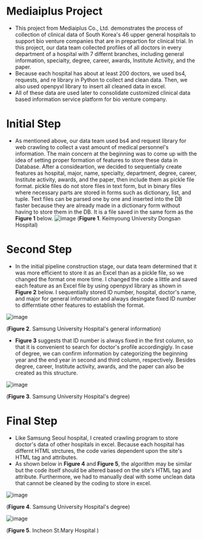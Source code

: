 # Mediaiplus Project
* This project from Mediaiplus Co., Ltd. demonstrates the process of collection of clinical data of South Korea's 46 upper general hospitals to support bio venture companies that are in prepartion for clinical trial. In this project, our data team collected profiles of all doctors in every department of a hospital with 7 differnt branches, including general information, specialty, degree, career, awards, Institute Activity, and the paper. 
* Because each hospital has about at least 200 doctors, we used bs4, requests, and re library in Python to collect and clean data. Then, we also used openpyxl library to insert all cleaned data in excel. 
* All of these data are used later to consolidate customized clinical data based information service platform for bio venture company.  

# Initial Step
* As mentioned above, our data team used bs4 and request library for web crawling to collect a vast amount of medical personnel's information. The main concern at the beginning was to come up with the idea of setting proper formation of features to store these data in Database. After a consideartion, we decided to sequentially create features as hospital, major, name, specialty, department, degree, career, Institute activity, awards, and the paper, then include them as pickle file format. pickle files do not store files in text form, but in binary files where necessary parts are stored in forms such as dictionary, list, and tuple. Text files can be parsed one by one and inserted into the DB faster because they are already made in a dictionary form without having to store them in the DB. It is a file saved in the same form as the **Figure 1**  below.
![image](https://user-images.githubusercontent.com/89524942/146409309-9ce5e798-1649-4729-a9bd-fd6ecb9ea70b.png)
(**Figure 1**. Keimyoung University Dongsan Hospital)

# Second Step 
* In the initial pipeline construction stage, our data team determined that it was more efficient to store it as an Excel than as a pickle file, so we changed the format one more time. I changed the code a little and saved each feature as an Excel file by using openpyxl library as shown in **Figure 2** below. I sequentially stored ID number, hospital, doctor's name, and major for general information and always desingate fixed ID number to differntiate other features to establish the format. 

![image](https://user-images.githubusercontent.com/89524942/146485174-c1b8ee29-3e40-4cf0-b233-ed9b52986fd2.png)

(**Figure 2**. Samsung University Hospital's general information)
 
 * **Figure 3** suggests that ID number is always fixed in the first column, so that it is convenient to search for doctor's profile accordingigly. In case of degree, we can confirm information by categorizing the beginning year and the end year in second and third column, respectively. Besides degree, career, Institute activity, awards, and the paper can also be created as this structure. 

![image](https://user-images.githubusercontent.com/89524942/146485087-b3fba888-37da-4beb-b1e3-0999a4eb40f5.png)

(**Figure 3**. Samsung University Hospital's degree)

# Final Step 
* Like Samsung Seoul hospital, I created crawling program to store doctor's data of other hospitals in excel. Because each hospital has differnt HTML strctures, the code varies dependent upon the site's HTML tag and attributes. 
* As shown below in **Figure 4** and **Figure 5**, the algorithm may be similar but the code itself should be altered based on the site's HTML tag and attribute. Furthermore, we had to manually deal with some unclean data that cannot be cleaned by the coding to store in excel. 

![image](https://user-images.githubusercontent.com/89524942/146636588-69c5e18f-378f-4169-b333-f21ff74dbbc6.png)

(**Figure 4**. Samsung University Hospital's degree)

![image](https://user-images.githubusercontent.com/89524942/146636598-51f729cb-8213-4a19-9ba6-0dc427273c3b.png)

(**Figure 5**. Incheon St.Mary Hospital )

